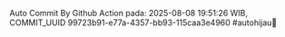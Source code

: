 Auto Commit By Github Action pada: 2025-08-08 19:51:26 WIB, COMMIT_UUID 99723b91-e77a-4357-bb93-115caa3e4960 #autohijau🗿
